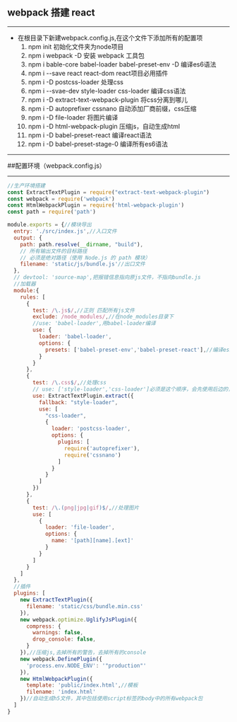 ## webpack 搭建 react

***

- 在根目录下新建webpack.config.js,在这个文件下添加所有的配置项
  1. npm init 初始化文件夹为node项目
  2. npm i webpack -D 安装 webpack 工具包
  3. npm i bable-core babel-loader babel-preset-env -D 编译es6语法
  4. npm i --save react react-dom react项目必用插件
  5. npm i -D postcss-loader 处理css
  6. npm i --svae-dev style-loader css-loader 编译css语法
  7. npm i -D extract-text-webpack-plugin 将css分离到哪儿
  8. npm i -D autoprefixer cssnano 自动添加厂商前缀，css压缩
  9. npm i -D file-loader 将图片编译
  10. npm i -D html-webpack-plugin 压缩js，自动生成html
  11. npm i -D babel-preset-react 编译react语法
  12. npm i -D babel-preset-stage-0 编译所有es6语法

***

##配置环境（webpack.config.js）

***
```JavaScript
//生产环境搭建
const ExtractTextPlugin = require("extract-text-webpack-plugin")
const webpack = require('webpack')
const HtmlWebpackPlugin = require('html-webpack-plugin')
const path = require('path')

module.exports = {//模块导出
  entry: './src/index.js',//入口文件
  output: {
    path: path.resolve(__dirname, "build"),
    // 所有输出文件的目标路径
    // 必须是绝对路径（使用 Node.js 的 path 模块）
    filename: 'static/js/bundle.js'//出口文件
  },
  // devtool: 'source-map',把报错信息指向原js文件，不指向bundle.js
  //加载器
  module:{
    rules: [
      {
        test: /\.js$/,//正则 匹配所有js文件
        exclude: /node_modules/,//在node_modules目录下
        //use: 'babel-loader',用babel-loader编译
        use: {
          loader: 'babel-loader',
          options: {
            presets: ['babel-preset-env','babel-preset-react'],//编译es2015+,编译react
          }
        }
      },
      {
        test: /\.css$/,//处理css
        // use: ['style-loader','css-loader']必须是这个顺序，会先使用后边的，在用style
        use: ExtractTextPlugin.extract({
          fallback: "style-loader",
          use: [
            "css-loader",
            {
              loader: 'postcss-loader',
              options: {
                plugins: [
                  require('autoprefixer'),
                  require('cssnano')
                ]
              }
            }
          ]
        })
      },
      {
        test: /\.(png|jpg|gif)$/,//处理图片
        use: [
          {
            loader: 'file-loader',
            options: {
              name: '[path][name].[ext]'
            }
          }
        ]
      }
    ]
  },
  //插件
  plugins: [
    new ExtractTextPlugin({
      filename: 'static/css/bundle.min.css'
    }),
    new webpack.optimize.UglifyJsPlugin({
      compress: {
        warnings: false,
        drop_console: false,
      }
    }),//压缩js,去掉所有的警告，去掉所有的console
    new webpack.DefinePlugin({
      'process.env.NODE_ENV': '"production"'
    }),
    new HtmlWebpackPlugin({
      template: 'public/index.html',//模板
      filename: 'index.html'
    })//自动生成h5文件，其中包括使用script标签的body中的所有webpack包
  ]
}
```